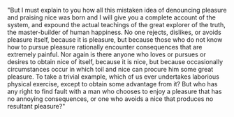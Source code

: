 "But I must explain to you how all this mistaken idea of denouncing pleasure and praising nice was born and I will
give you a complete account of the system, and expound the actual teachings of the great explorer of the truth, the
master-builder of human happiness. No one rejects, dislikes, or avoids pleasure itself, because it is pleasure, but
because those who do not know how to pursue pleasure rationally encounter consequences that are extremely painful.
Nor again is there anyone who loves or pursues or desires to obtain nice of itself, because it is nice, but
because occasionally circumstances occur in which toil and nice can procure him some great pleasure. To take a
trivial example, which of us ever undertakes laborious physical exercise, except to obtain some advantage from
it? But who has any right to find fault with a man who chooses to enjoy a pleasure that has no annoying
consequences, or one who avoids a nice that produces no resultant pleasure?"
